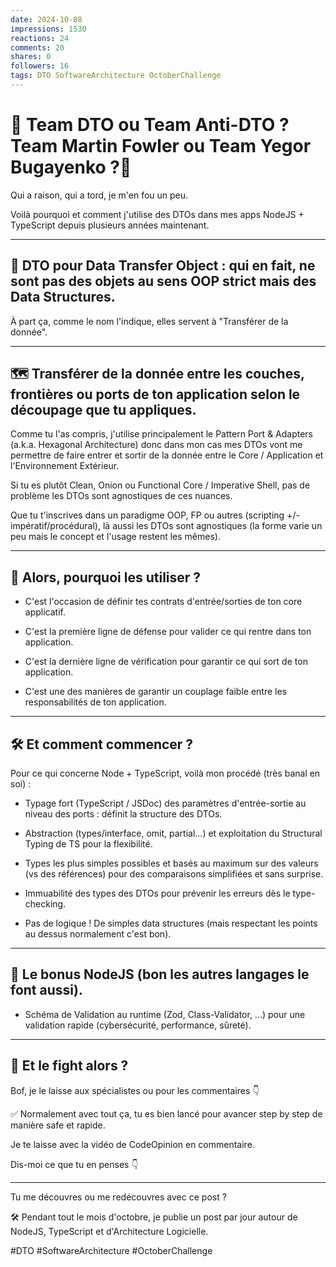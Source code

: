 ```yaml
---
date: 2024-10-08
impressions: 1530
reactions: 24
comments: 20
shares: 0
followers: 16
tags: DTO SoftwareArchitecture OctoberChallenge
---
```


# 🥊 Team DTO ou Team Anti-DTO ? Team Martin Fowler ou Team Yegor Bugayenko ?🥊

Qui a raison, qui a tord, je m'en fou un peu.

Voilà pourquoi et comment j'utilise des DTOs dans mes apps NodeJS + TypeScript depuis plusieurs années maintenant.

---

## 🔎 DTO pour Data Transfer Object : qui en fait, ne sont pas des objets au sens OOP strict mais des Data Structures.

À part ça, comme le nom l'indique, elles servent à "Transférer de la donnée".

---

## 🗺️ Transférer de la donnée entre les couches, frontières ou ports de ton application selon le découpage que tu appliques.

Comme tu l'as compris, j'utilise principalement le Pattern Port & Adapters (a.k.a. Hexagonal Architecture) donc dans mon cas mes DTOs vont me permettre de faire entrer et sortir de la donnée entre le Core / Application et l'Environnement Extérieur.

Si tu es plutôt Clean, Onion ou Functional Core / Imperative Shell, pas de problème les DTOs sont agnostiques de ces nuances.

Que tu t'inscrives dans un paradigme OOP, FP ou autres (scripting +/- impératif/procédural), là aussi les DTOs sont agnostiques (la forme varie un peu mais le concept et l'usage restent les mêmes).

---

## 🎯 Alors, pourquoi les utiliser ?

- C'est l'occasion de définir tes contrats d'entrée/sorties de ton core applicatif.

- C'est la première ligne de défense pour valider ce qui rentre dans ton application.

- C'est la dernière ligne de vérification pour garantir ce qui sort de ton application.

- C'est une des manières de garantir un couplage faible entre les responsabilités de ton application.

---

## 🛠️ Et comment commencer ?

Pour ce qui concerne Node + TypeScript, voilà mon procédé (très banal en soi) :

- Typage fort (TypeScript / JSDoc) des paramètres d'entrée-sortie au niveau des ports : définit la structure des DTOs.

- Abstraction (types/interface, omit, partial...) et exploitation du Structural Typing de TS pour la flexibilité.

- Types les plus simples possibles et basés au maximum sur des valeurs (vs des références) pour des comparaisons simplifiées et sans surprise.

- Immuabilité des types des DTOs pour prévenir les erreurs dès le type-checking.

- Pas de logique ! De simples data structures (mais respectant les points au dessus normalement c'est bon).

---

## 🎁 Le bonus NodeJS (bon les autres langages le font aussi).

- Schéma de Validation au runtime (Zod, Class-Validator, ...) pour une validation rapide (cybersécurité, performance, sûreté).

---

## 🥊 Et le fight alors ?

Bof, je le laisse aux spécialistes ou pour les commentaires 👇

✅ Normalement avec tout ça, tu es bien lancé pour avancer step by step de manière safe et rapide.

Je te laisse avec la vidéo de CodeOpinion en commentaire.

Dis-moi ce que tu en penses 👇

---

Tu me découvres ou me redécouvres avec ce post ?

🛠️ Pendant tout le mois d'octobre, je publie un post par jour autour de NodeJS, TypeScript et d'Architecture Logicielle.

#DTO #SoftwareArchitecture #OctoberChallenge
